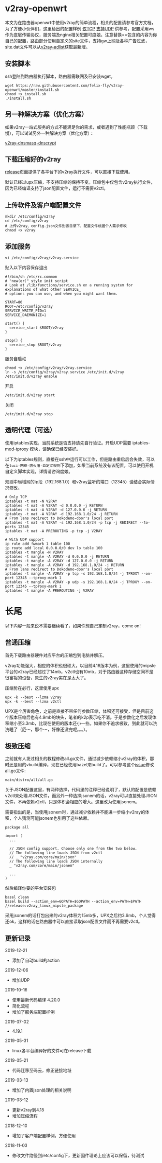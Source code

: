 # v2ray-openwrt

本文为在路由器openwrt中使用v2ray的简单流程，相关的配置请参考官方文档，为了方便小伙伴们，这里给出的配置样例 [仅TCP](./client-tcp.json) [支持UDP](./client-udp.json) 供参考，配置采用ws作为底层传输协议，服务端及nginx相关配置可度娘。注意替换==包含的内容为你自己的配置，路由部分使用自定义的site文件，支持gw上网及各种广告过滤，site.dat文件可以从[v2ray-adlist](https://github.com/felix-fly/v2ray-adlist)获取最新版。

## 安装脚本

ssh登陆到路由器执行脚本，路由器需联网及已安装wget。

```shell
wget https://raw.githubusercontent.com/felix-fly/v2ray-openwrt/master/install.sh
chmod +x install.sh
./install.sh
```

## 另一种解决方案（优化方案）

如果v2ray一站式服务的方式不能满足你的需求，或者遇到了性能瓶颈（下载慢），可以试试另外一种解决方案（优化方案）：

[v2ray-dnsmasq-dnscrypt](https://github.com/felix-fly/v2ray-dnsmasq-dnscrypt)

## 下载压缩好的v2ray

[release](https://github.com/felix-fly/v2ray-openwrt/releases)页面提供了各平台下的v2ray执行文件，可以直接下载使用。

默认已经过upx压缩，不支持压缩的保持不变。压缩包中仅包含v2ray执行文件，因为已经编译支持了json配置文件，运行不需要v2ctl。

## 上传软件及客户端配置文件

```
mkdir /etc/config/v2ray
cd /etc/config/v2ray
# 上传v2ray、config.json文件到该目录下，配置文件根据个人需求修改
chmod +x v2ray
```

## 添加服务

```
vi /etc/config/v2ray/v2ray.service
```

贴入以下内容保存退出

```
#!/bin/sh /etc/rc.common
# "new(er)" style init script
# Look at /lib/functions/service.sh on a running system for explanations of what other SERVICE_
# options you can use, and when you might want them.

START=80
ROOT=/etc/config/v2ray
SERVICE_WRITE_PID=1
SERVICE_DAEMONIZE=1

start() {
  service_start $ROOT/v2ray
}

stop() {
  service_stop $ROOT/v2ray
}
```

服务自启动

```
chmod +x /etc/config/v2ray/v2ray.service
ln -s /etc/config/v2ray/v2ray.service /etc/init.d/v2ray
/etc/init.d/v2ray enable
```

开启

```
/etc/init.d/v2ray start
```

关闭

```
/etc/init.d/v2ray stop
```

## 透明代理（可选）

使用iptables实现，当前系统是否支持请先自行验证。开启UDP需要 iptables-mod-tproxy 模块，请确保已经安装好。

以下为iptables规则，直接在ssh中运行可以工作，但是路由重启后会失效，可以在`luci-网络-防火墙-自定义规则`下添加，如果当前系统没有该配置，可以使用开机自定义脚本实现，详情请咨询度娘。

规则中局域网的ip段（192.168.1.0）和v2ray监听的端口（12345）请结合实际情况修改。

```
# Only TCP
iptables -t nat -N V2RAY
iptables -t nat -A V2RAY -d 0.0.0.0 -j RETURN
iptables -t nat -A V2RAY -d 127.0.0.0 -j RETURN
iptables -t nat -A V2RAY -d 192.168.1.0/24 -j RETURN
# From lans redirect to Dokodemo-door's local port
iptables -t nat -A V2RAY -s 192.168.1.0/24 -p tcp -j REDIRECT --to-ports 12345
iptables -t nat -A PREROUTING -p tcp -j V2RAY
```

```
# With UDP support
ip rule add fwmark 1 table 100
ip route add local 0.0.0.0/0 dev lo table 100
iptables -t mangle -N V2RAY
iptables -t mangle -A V2RAY -d 0.0.0.0 -j RETURN
iptables -t mangle -A V2RAY -d 127.0.0.0 -j RETURN
iptables -t mangle -A V2RAY -d 192.168.1.0/24 -j RETURN
# From lans redirect to Dokodemo-door's local port
iptables -t mangle -A V2RAY -p tcp -s 192.168.1.0/24 -j TPROXY --on-port 12345 --tproxy-mark 1
iptables -t mangle -A V2RAY -p udp -s 192.168.1.0/24 -j TPROXY --on-port 12345 --tproxy-mark 1
iptables -t mangle -A PREROUTING -j V2RAY
```

# 长尾

以下内容一般来说不需要继续看了，如果你想自己定制v2ray，come on!

## 普通压缩

首先下载路由器硬件对应平台的压缩包到电脑并解压。

v2ray功能强大，相应的体积也很硕大，以目前4.18版本为例，这里使用的mipsle平台的v2ray已经超过了14mb，v2ctl也有10mb，对于路由器这种存储空间不是很富裕的设备，原生的v2ray实在是太大了。

压缩势在必行，这里使用upx

```
upx -k --best --lzma v2ray
upx -k --best --lzma v2ctl
```

UPX是个厉害角色，之前是直接不带任何参数压缩，体积还可接受，但是目前这个版本压缩后也有4.9mb的块头，笔者的k2p表示吃不消。于是参数化之后发现体积缩小至3.3mb，比现在使用的版本还小一些。如果你不追求极致，到此就可以洗洗睡了（厄～，那个～，好像还没完呢。。。）。

## 极致压缩

之前就有人发过相关的教程修改all.go文件，通过减少依赖缩小v2ray的体积，那时还是用的vbuild编译，现在已经使用bazel来build了。可以参考这个[issue](https://github.com/v2ray/v2ray-core/issues/1506)修改all.go文件:

```
main/distro/all/all.go
```

关于JSON配置这里，有两种选择，代码里的注释已经说明了，默认的配置是依赖v2ctl来处理JSON文件，而另外一种选择jsonem的话，v2ray可以直接处理JSON文件，不再依赖v2ctl，只是体积会相应的增大。这里改为使用jsonem。

需要指出的是，当使用jsonem时，通过减少依赖并不能进一步缩小v2ray的体积，个人猜测可能jsonem也引用了这些依赖。

```
package all

import (
  ...

  // JSON config support. Choose only one from the two below.
  // The following line loads JSON from v2ctl
  // _ "v2ray.com/core/main/json"
  // The following line loads JSON internally
  _ "v2ray.com/core/main/jsonem"

  ...
)
```

然后编译你要的平台安装包

```
bazel clean
bazel build --action_env=GOPATH=$GOPATH --action_env=PATH=$PATH //release:v2ray_linux_mipsle_package
```

采用jsonem的话打包出来的v2ray体积为15mb多，UPX之后约3.6mb，个人觉得还ok，这样的话在路由器中可以直接读取json配置文件而不再需要v2ctl。

## 更新记录
2019-12-21
* 添加了自动build的action

2019-12-06
* 增加UDP

2019-10-16
* 使用最新代码编译 4.20.0
* 简化流程
* 增加了服务端配置样例

2019-07-02
* 4.19.1

2019-05-31
* linux各平台编译好的文件可在release下载

2019-05-21
* 代码迁移至码云，修正链接地址

2019-03-13
* 增加了内置json处理的相关说明

2019-03-12
* 更新v2ray到4.18
* 增加压缩流程

2018-12-10
* 增加了客户端配置样例，方便使用

2018-11-03
* 修改文件路径到/etc/config下，更新固件理论上应该可以保留，待测试

